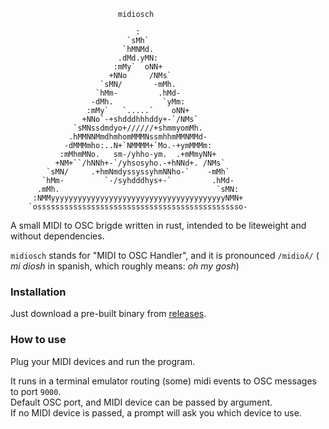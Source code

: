 
```
                        midiosch

                            :                         
                          `sMh`                       
                         `hMNMd.                      
                        .dMd.yMN:                     
                       :mMy`  oNN+                    
                      +NNo     /NMs`                  
                    `sMN/       -mMh.                 
                   `hMm-         .hMd-                
                  -dMh.           `yMm:               
                 :mMy`   `.....`    oNN+              
                +NNo`-+shdddhhhddy+-`/NMs`            
              `sMNssdmdyo+//////+shmmyomMh.           
             .hMMNNMmdhmhomMMMNssmhhmMMNMMd-          
            -dMMMmho:..N+`NMMMM+`Mo.-+ymMMMm:         
           :mMhmMNo.   sm-/yhho-ym.  .+mMmyNN+        
          +NM+``/hNNh+-`/yhsosyho.-+hNNd+. /NMs`      
        `sMN/     .+hmNmdyssyssyhmNNho-`    -mMh`     
       `hMm-         `-/syhdddhys+-`         .hMd-    
      .mMh.                                   `sMN:   
     :NMMyyyyyyyyyyyyyyyyyyyyyyyyyyyyyyyyyyyyyyyNMN+  
    `ossssssssssssssssssssssssssssssssssssssssssssso-
```
    

A small MIDI to OSC brigde written in rust, intended to be liteweight and without dependencies.

`midiosch` stands for "MIDI to OSC Handler", and it is pronounced `/midioʎ/` ( *mi diosh* in spanish, which roughly means: *oh my gosh*)

### Installation

Just download a pre-built binary from [releases](https://github.com/diegodorado/midiosch/releases).

### How to use

Plug your MIDI devices and run the program.  

It runs in a terminal emulator routing (some) midi events to OSC messages to port `9000`.  
Default OSC port, and MIDI device can be passed by argument.  
If no MIDI device is passed, a prompt will ask you which device to use.  
